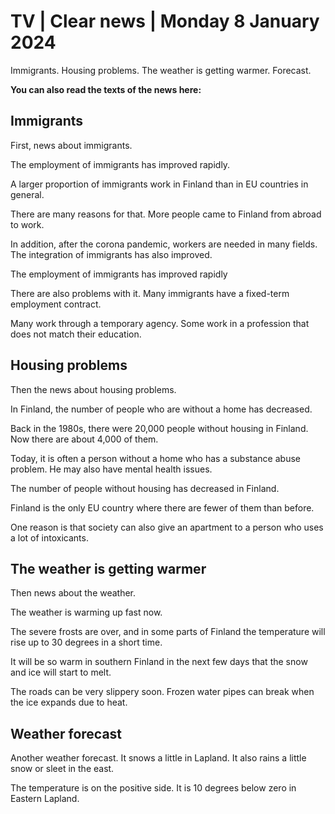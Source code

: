 # TV \| Clear news \| Monday 8 January 2024

Immigrants. Housing problems. The weather is getting warmer. Forecast.

**You can also read the texts of the news here:**

## Immigrants

First, news about immigrants.

The employment of immigrants has improved rapidly.

A larger proportion of immigrants work in Finland than in EU countries in general.

There are many reasons for that. More people came to Finland from abroad to work.

In addition, after the corona pandemic, workers are needed in many fields. The integration of immigrants has also improved.

The employment of immigrants has improved rapidly

There are also problems with it. Many immigrants have a fixed-term employment contract.

Many work through a temporary agency. Some work in a profession that does not match their education.

## Housing problems

Then the news about housing problems.

In Finland, the number of people who are without a home has decreased.

Back in the 1980s, there were 20,000 people without housing in Finland. Now there are about 4,000 of them.

Today, it is often a person without a home who has a substance abuse problem. He may also have mental health issues.

The number of people without housing has decreased in Finland.

Finland is the only EU country where there are fewer of them than before.

One reason is that society can also give an apartment to a person who uses a lot of intoxicants.

## The weather is getting warmer

Then news about the weather.

The weather is warming up fast now.

The severe frosts are over, and in some parts of Finland the temperature will rise up to 30 degrees in a short time.

It will be so warm in southern Finland in the next few days that the snow and ice will start to melt.

The roads can be very slippery soon. Frozen water pipes can break when the ice expands due to heat.

## Weather forecast

Another weather forecast. It snows a little in Lapland. It also rains a little snow or sleet in the east.

The temperature is on the positive side. It is 10 degrees below zero in Eastern Lapland.
